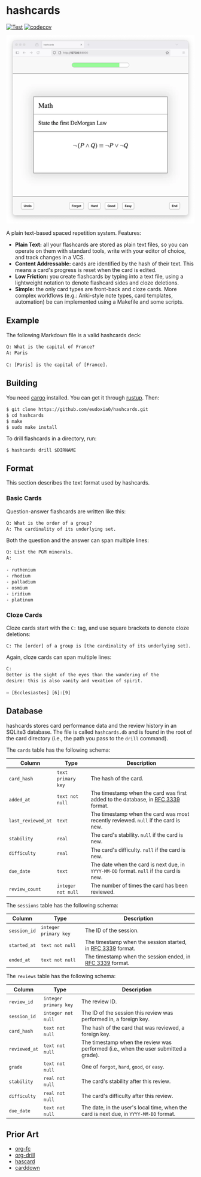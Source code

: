 # hashcards

[![Test](https://github.com/eudoxia0/hashcards/actions/workflows/test.yaml/badge.svg)](https://github.com/eudoxia0/hashcards/actions/workflows/test.yaml)
[![codecov](https://codecov.io/gh/eudoxia0/hashcards/branch/master/graph/badge.svg?token=GDV3CYZMHQ)](https://codecov.io/gh/eudoxia0/hashcards)

![Screenshot of the app, showing a front/back flashcard.](screenshot.webp)

A plain text-based spaced repetition system. Features:

- **Plain Text:** all your flashcards are stored as plain text files, so you can operate on them with standard tools, write with your editor of choice, and track changes in a VCS.
- **Content Addressable:** cards are identified by the hash of their text. This means a card's progress is reset when the card is edited.
- **Low Friction:** you create flashcards by typing into a text file, using a lightweight notation to denote flashcard sides and cloze deletions.
- **Simple:** the only card types are front-back and cloze cards. More complex workflows (e.g.: Anki-style note types, card templates, automation) be can implemented using a Makefile and some scripts.

## Example

The following Markdown file is a valid hashcards deck:

```
Q: What is the capital of France?
A: Paris

C: [Paris] is the capital of [France].
```

## Building

You need [cargo] installed. You can get it through [rustup]. Then:

```
$ git clone https://github.com/eudoxia0/hashcards.git
$ cd hashcards
$ make
$ sudo make install
```

To drill flashcards in a directory, run:

```
$ hashcards drill $DIRNAME
```

## Format

This section describes the text format used by hashcards.

### Basic Cards

Question-answer flashcards are written like this:

```
Q: What is the order of a group?
A: The cardinality of its underlying set.
```

Both the question and the answer can span multiple lines:

```
Q: List the PGM minerals.
A:

- ruthenium
- rhodium
- palladium
- osmium
- iridium
- platinum
```

### Cloze Cards

Cloze cards start with the `C:` tag, and use square brackets to denote cloze deletions:

```
C: The [order] of a group is [the cardinality of its underlying set].
```

Again, cloze cards can span multiple lines:

```
C:
Better is the sight of the eyes than the wandering of the
desire: this is also vanity and vexation of spirit.

— [Ecclesiastes] [6]:[9]
```

## Database

hashcards stores card performance data and the review history in an SQLite3 database. The file is called `hashcards.db` and is found in the root of the card directory (i.e., the path you pass to the `drill` command).

The `cards` table has the following schema:

| Column             | Type               | Description                                                                            |
|--------------------|--------------------|----------------------------------------------------------------------------------------|
| `card_hash`        | `text primary key` | The hash of the card.                                                                  |
| `added_at`         | `text not null`    | The timestamp when the card was first added to the database, in [RFC 3339] format.     |
| `last_reviewed_at` | `text`             | The timestamp when the card was most recently reviewed. `null` if the card is new.     |
| `stability`        | `real`             | The card's stability. `null` if the card is new.                                       |
| `difficulty`       | `real`             | The card's difficulty. `null` if the card is new.                                      |
| `due_date`         | `text`             | The date when the card is next due, in `YYYY-MM-DD` format. `null` if the card is new. |
| `review_count`     | `integer not null` | The number of times the card has been reviewed.                                        |

The `sessions` table has the following schema:

| Column       | Type                  | Description                                                   |
|--------------|-----------------------|---------------------------------------------------------------|
| `session_id` | `integer primary key` | The ID of the session.                                        |
| `started_at` | `text not null`       | The timestamp when the session started, in [RFC 3339] format. |
| `ended_at`   | `text not null`       | The timestamp when the session ended, in [RFC 3339] format.   |

The `reviews` table has the following schema:

| Column        | Type                  | Description                                                                            |
|---------------|-----------------------|----------------------------------------------------------------------------------------|
| `review_id`   | `integer primary key` | The review ID.                                                                         |
| `session_id`  | `integer not null`    | The ID of the session this review was performed in, a foreign key.                     |
| `card_hash`   | `text not null`       | The hash of the card that was reviewed, a foreign key.                                 |
| `reviewed_at` | `text not null`       | The timestamp when the review was performed (i.e., when the user submitted a grade).   |
| `grade`       | `text not null`       | One of `forgot`, `hard`, `good`, or `easy`.                                               |
| `stability`   | `real not null`       | The card's stability after this review.                                                |
| `difficulty`  | `real not null`       | The card's difficulty after this review.                                               |
| `due_date`    | `text not null`       | The date, in the user's local time, when the card is next due, in `YYYY-MM-DD` format. |

[RFC 3339]: https://datatracker.ietf.org/doc/html/rfc3339

## Prior Art

- [org-fc](https://github.com/l3kn/org-fc)
- [org-drill](https://orgmode.org/worg/org-contrib/org-drill.html)
- [hascard](https://hackage.haskell.org/package/hascard)
- [carddown](https://github.com/martintrojer/carddown)

[cargo]: https://doc.rust-lang.org/cargo/
[rustup]: https://rustup.rs/
